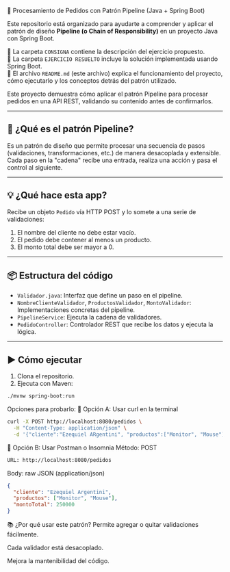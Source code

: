 🛒 Procesamiento de Pedidos con Patrón Pipeline (Java + Spring Boot)

Este repositorio está organizado para ayudarte a comprender y aplicar el patrón de diseño **Pipeline (o Chain of Responsibility)** en un proyecto Java con Spring Boot.

🔹 La carpeta `CONSIGNA` contiene la descripción del ejercicio propuesto.  
🔹 La carpeta `EJERCICIO RESUELTO` incluye la solución implementada usando Spring Boot.  
🔹 El archivo `README.md` (este archivo) explica el funcionamiento del proyecto, cómo ejecutarlo y los conceptos detrás del patrón utilizado.

Este proyecto demuestra cómo aplicar el patrón Pipeline para procesar pedidos en una API REST, validando su contenido antes de confirmarlos.

---

## 🧠 ¿Qué es el patrón Pipeline?

Es un patrón de diseño que permite procesar una secuencia de pasos (validaciones, transformaciones, etc.) de manera desacoplada y extensible.  
Cada paso en la "cadena" recibe una entrada, realiza una acción y pasa el control al siguiente.

---

## 💡 ¿Qué hace esta app?

Recibe un objeto `Pedido` vía HTTP POST y lo somete a una serie de validaciones:

1. El nombre del cliente no debe estar vacío.  
2. El pedido debe contener al menos un producto.  
3. El monto total debe ser mayor a 0.

---

## 📦 Estructura del código

- `Validador.java`: Interfaz que define un paso en el pipeline.  
- `NombreClienteValidador`, `ProductosValidador`, `MontoValidador`: Implementaciones concretas del pipeline.  
- `PipelineService`: Ejecuta la cadena de validadores.  
- `PedidoController`: Controlador REST que recibe los datos y ejecuta la lógica.

---

## ▶️ Cómo ejecutar

1. Clona el repositorio.  
2. Ejecuta con Maven:

```bash
./mvnw spring-boot:run
```

Opciones para probarlo:
🧪 Opción A: Usar curl en la terminal

```bash
curl -X POST http://localhost:8080/pedidos \
  -H "Content-Type: application/json" \
  -d '{"cliente":"Ezequiel ARgentini", "productos":["Monitor", "Mouse"], "montoTotal":250000}'
```

🧪 Opción B: Usar Postman o Insomnia
Método: POST

```bash
URL: http://localhost:8080/pedidos
```

Body: raw JSON (application/json)

```json
{
  "cliente": "Ezequiel Argentini",
  "productos": ["Monitor", "Mouse"],
  "montoTotal": 250000
}
```

📚 ¿Por qué usar este patrón?
Permite agregar o quitar validaciones fácilmente.

Cada validador está desacoplado.

Mejora la mantenibilidad del código.
